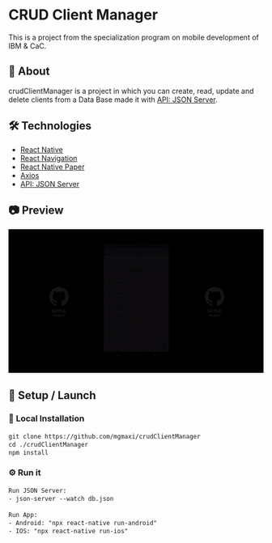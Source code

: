 # <b> CRUD Client Manager</b>

This is a project from the specialization program on mobile development of IBM & CaC.

## 📖 <b> About </b>

crudClientManager is a project in which you can create, read, update and delete clients from a Data Base made it with [API: JSON Server](https://github.com/typicode/json-server).

## 🛠️ <b> Technologies </b>

- [React Native](https://reactnative.dev)
- [React Navigation](https://reactnavigation.org/)
- [React Native Paper](https://callstack.github.io/react-native-paper/)
- [Axios](https://axios-http.com/)
- [API: JSON Server](https://github.com/typicode/json-server)

## 📷 <b> Preview </b>

<img src="assets/previewProject.gif">

## 🚀 <b> Setup / Launch</b>

### 🔧 <b>Local Installation</b>

```
git clone https://github.com/mgmaxi/crudClientManager
cd ./crudClientManager
npm install
```

### ⚙️ <b>Run it</b>

```
Run JSON Server:
- json-server --watch db.json

Run App:
- Android: "npx react-native run-android"
- IOS: "npx react-native run-ios"
```
